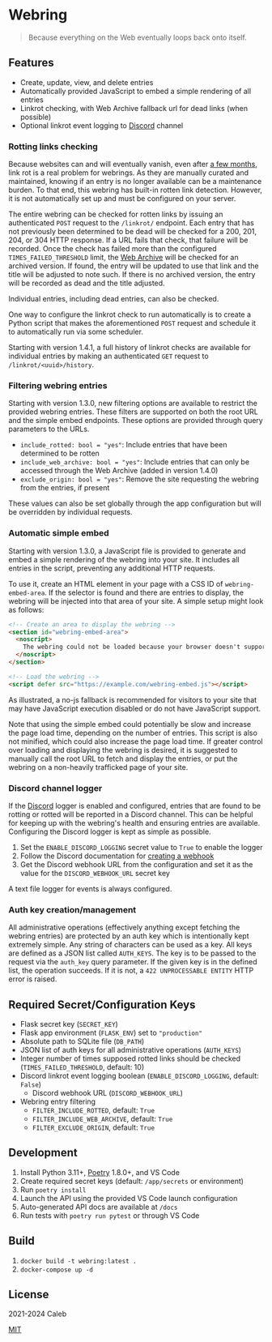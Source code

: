 # Webring

> Because everything on the Web eventually loops back onto itself.

## Features

- Create, update, view, and delete entries
- Automatically provided JavaScript to embed a simple rendering of all entries
- Linkrot checking, with Web Archive fallback url for dead links (when possible)
- Optional linkrot event logging to [Discord](https://discord.com/) channel

### Rotting links checking

Because websites can and will eventually vanish, even after
[a few months](https://brisray.com/web/linkrot.htm), link rot is a real
problem for webrings. As they are manually curated and maintained, knowing if an entry is
no longer available can be a maintenance burden. To that end, this webring has built-in rotten link
detection. However, it is not automatically set up and must be configured on your server.

The entire webring can be checked for rotten links by issuing an authenticated `POST` request to
the `/linkrot/` endpoint. Each entry that has not previously been determined to be dead will
be checked for a 200, 201, 204, or 304 HTTP response. If a URL fails that check, that failure
will be recorded. Once the check has failed more than the configured `TIMES_FAILED_THRESHOLD` limit,
the [Web Archive](https://web.archive.org/) will be checked for an archived version. If found,
the entry will be updated to use that link and the title will be adjusted to note such.
If there is no archived version, the entry will be recorded as dead and the title adjusted.

Individual entries, including dead entries, can also be checked.

One way to configure the linkrot check to run automatically is to create a Python script that
makes the aforementioned `POST` request and schedule it to automatically run via some scheduler.

Starting with version 1.4.1, a full history of linkrot checks are available for individual entries
by making an authenticated `GET` request to `/linkrot/<uuid>/history`.

### Filtering webring entries

Starting with version 1.3.0, new filtering options are available to restrict the provided webring
entries. These filters are supported on both the root URL and the simple embed endpoints. These
options are provided through query parameters to the URLs.

- `include_rotted: bool = "yes"`: Include entries that have been determined to be rotten
- `include_web_archive: bool = "yes"`: Include entries that can only be accessed through
  the Web Archive (added in version 1.4.0)
- `exclude_origin: bool = "yes"`: Remove the site requesting the webring from the entries,
if present

These values can also be set globally through the app configuration but will be overridden by
individual requests.

### Automatic simple embed

Starting with version 1.3.0, a JavaScript file is provided to generate and embed a simple rendering
of the webring into your site. It includes all entries in the script, preventing any additional
HTTP requests.

To use it, create an HTML element in your page with a CSS ID of `webring-embed-area`.
If the selector is found and there are entries to display, the webring will be injected
into that area of your site. A simple setup might look as follows:

```html
<!-- Create an area to display the webring -->
<section id="webring-embed-area">
  <noscript>
    The webring could not be loaded because your browser doesn't support JavaScript.
  </noscript>
</section>

<!-- Load the webring -->
<script defer src="https://example.com/webring-embed.js"></script>
```

As illustrated, a no-js fallback is recommended for visitors to your site that may have JavaScript
execution disabled or do not have JavaScript support.

Note that using the simple embed could potentially be slow and increase the page load time,
depending on the number of entries. This script is also not minified, which could also increase the
page load time. If greater control over loading and displaying the webring is desired, it is
suggested to manually call the root URL to fetch and display the entries, or put the webring on a
non-heavily trafficked page of your site.

### Discord channel logger

If the [Discord](https://discord.com) logger is enabled and configured, entries that are found to be
rotting or rotted will be reported in a Discord channel. This can be helpful for keeping up with
the webring's health and ensuring entries are available. Configuring the Discord logger
is kept as simple as possible.

1. Set the `ENABLE_DISCORD_LOGGING` secret value to `True` to enable the logger
1. Follow the Discord documentation for [creating a webhook](https://support.discord.com/hc/en-us/articles/228383668-Intro-to-Webhooks)
1. Get the Discord webhook URL from the configuration and set it as the value for
the `DISCORD_WEBHOOK_URL` secret key

A text file logger for events is always configured.

### Auth key creation/management

All administrative operations (effectively anything except fetching the webring entries) are
protected by an auth key which is intentionally kept extremely simple. Any string of characters
can be used as a key. All keys are defined as a JSON list called `AUTH_KEYS`. The key is to be
passed to the request via the `auth_key` query parameter. If the given key is in the defined list,
the operation succeeds. If it is not, a `422 UNPROCESSABLE ENTITY` HTTP error is raised.

## Required Secret/Configuration Keys

- Flask secret key (`SECRET_KEY`)
- Flask app environment (`FLASK_ENV`) set to `"production"`
- Absolute path to SQLite file (`DB_PATH`)
- JSON list of auth keys for all administrative operations (`AUTH_KEYS`)
- Integer number of times supposed rotted links should be checked (`TIMES_FAILED_THRESHOLD`, default: 10)
- Discord linkrot event logging boolean (`ENABLE_DISCORD_LOGGING`, default: `False`)
  - Discord webhook URL (`DISCORD_WEBHOOK_URL`)
- Webring entry filtering
  - `FILTER_INCLUDE_ROTTED`, default: `True`
  - `FILTER_INCLUDE_WEB_ARCHIVE`, default: `True`
  - `FILTER_EXCLUDE_ORIGIN`, default: `True`

## Development

1. Install Python 3.11+, [Poetry](https://python-poetry.org/) 1.8.0+, and VS Code
1. Create required secret keys (default: `/app/secrets` or environment)
1. Run `poetry install`
1. Launch the API using the provided VS Code launch configuration
1. Auto-generated API docs are available at `/docs`
1. Run tests with `poetry run pytest` or through VS Code

## Build

1. `docker build -t webring:latest .`
1. `docker-compose up -d`

## License

2021-2024 Caleb

[MIT](LICENSE)
